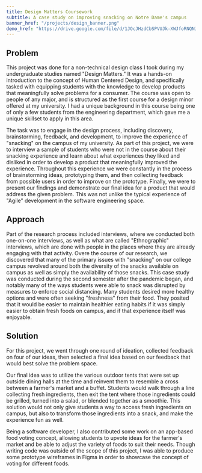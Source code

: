 ```yaml
---
title: Design Matters Coursework
subtitle: A case study on improving snacking on Notre Dame's campus
banner_href: "/projects/design_banner.png"
demo_href: "https://drive.google.com/file/d/1JOcJHzdCbSPVUJk-XWJfoRNQNJ9OjCrm/view?usp=sharing"
---
```


## Problem
This project was done for a non-technical design class I took during my
undergraduate studies named "Design Matters." It was a hands-on introduction
to the concept of Human Centered Design, and specifically tasked with equipping
students with the knowledge to develop products that meaningfully solve
problems for a consumer. The course was open to people of any major, and is
structured as the first course for a design minor offered at my university. I
had a unique background in this course being one of only a few students from the
engineering department, which gave me a unique skillset to apply in this area.

The task was to engage in the design process, including discovery, brainstorming,
feedback, and development, to improve the experience of "snacking" on the campus
of my university. As part of this project, we were to interview a sample of
students who were not in the course about their snacking experience and learn
about what experiences they liked and disliked in order to develop a product
that meaningfully improved the experience. Throughout this experience we were
constantly in the process of brainstorming ideas, prototyping them, and then
collecting feedback from possible users in order to improve on the prototype.
Finally, we were to present our findings and demonstrate our final idea for a
product that would address the given problem. This was not unlike the typical
experience of "Agile" development in the software engineering space.

## Approach
Part of the research process included interviews, where we conducted both
one-on-one interviews, as well as what are called "Ethnographic" interviews,
which are done with people in the places where they are already engaging with
that activity. Overe the course of our research, we discovered that many of the
primary issues with "snacking" on our college campus revolved around both the
diversity of the snacks available on campus as well as simply the availability
of those snacks. This case study was conducted during the second semester after
the pandemic began, and notably many of the ways students were able to snack
was disrupted by measures to enforce social distancing. Many students desired
more healthy options and were often seeking "freshness" from their food. They
posited that it would be easier to maintain healthier eating habits if it was
simply easier to obtain fresh foods on campus, and if that experience itself was
enjoyable.

## Solution
For this project, we went through one round of ideation, collected feedback on
four of our ideas, then selected a final idea based on our feedback that would
best solve the problem space.

Our final idea was to utilize the various outdoor tents that were set up outside
dining halls at the time and reinvent them to resemble a cross between a farmer's
market and a buffet. Students would walk through a line collecting fresh
ingredients, then exit the tent where those ingredients could be grilled,
turned into a salad, or blended together as a smoothie. This solution would not
only give students a way to access fresh ingredients on campus, but also to
transform those ingredients into a snack, and make the experience fun as well.

Being a software developer, I also contributed some work on an app-based food
voting concept, allowing students to upvote ideas for the farmer's market and
be able to adjust the variety of foods to suit their needs. Though writing code
was outside of the scope of this project, I was able to produce some prototype
wireframes in Figma in order to showcase the concept of voting for different
foods.